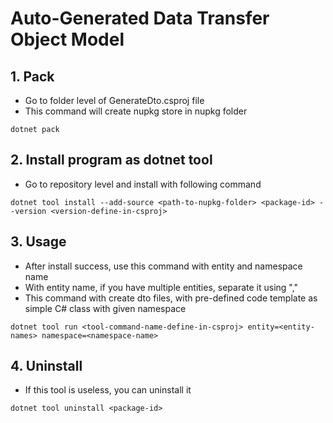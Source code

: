 # Auto-Generated Data Transfer Object Model

## 1. Pack
- Go to folder level of GenerateDto.csproj file
- This command will create nupkg store in nupkg folder
```
dotnet pack
```
## 2. Install program as dotnet tool
- Go to repository level and install with following command
```
dotnet tool install --add-source <path-to-nupkg-folder> <package-id> --version <version-define-in-csproj>
```
## 3. Usage
- After install success, use this command with entity and namespace name
- With entity name, if you have multiple entities, separate it using ","
- This command with create dto files, with pre-defined code template as simple C# class with given namespace
```
dotnet tool run <tool-command-name-define-in-csproj> entity=<entity-names> namespace=<namespace-name>
```
## 4. Uninstall
- If this tool is useless, you can uninstall it
```
dotnet tool uninstall <package-id>
```
